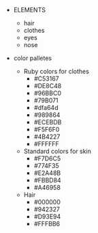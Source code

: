 
* ELEMENTS
  * hair
  * clothes
  * eyes
  * nose

* color palletes
  * Ruby colors for clothes
    * #C53167
    * #DE8C48
    * #96BBC0
    * #79B071
    * #dfa64d
    * #989864
    * #ECEBDB
    * #F5F6F0
    * #4B4227
    * #FFFFFF
  * Standard colors for skin
    * #F7D6C5
    * #774F35
    * #E2A48B
    * #FBBD84
    * #A46958
  * Hair
    * #000000
    * #942327
    * #D93E94
    * #FFFBB6
